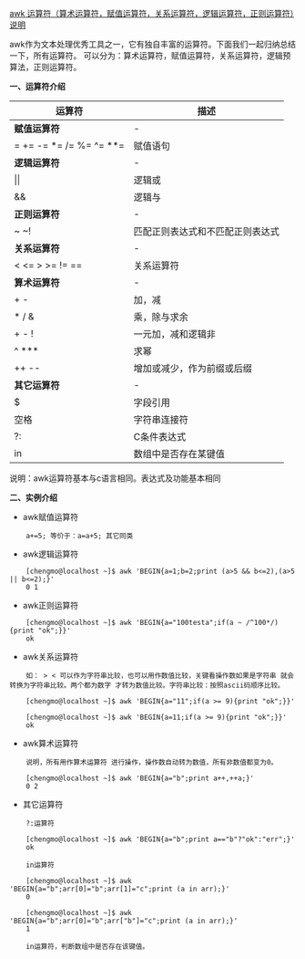 [awk 运算符（算术运算符，赋值运算符，关系运算符，逻辑运算符，正则运算符）说明][0]

awk作为文本处理优秀工具之一，它有独自丰富的运算符。下面我们一起归纳总结一下，所有运算符。 可以分为：算术运算符，赋值运算符，关系运算符，逻辑预算法，正则运算符。

**一、运算符介绍**

运算符 | 描述 
-|-
**赋值运算符** | - 
= += -= *= /= %= ^= **= | 赋值语句 
**逻辑运算符** | - 
&#124;&#124; | 逻辑或 
&& | 逻辑与 
**正则运算符** | - 
~ ~! | 匹配正则表达式和不匹配正则表达式 
**关系运算符** | - 
< <= > >= != == | 关系运算符 
**算术运算符** | - 
+ - | 加，减 
* / & | 乘，除与求余 
+ - ! | 一元加，减和逻辑非 
^ *** | 求幂 
++ -- | 增加或减少，作为前缀或后缀 
**其它运算符** | - 
$ | 字段引用 
空格 | 字符串连接符 
?: | C条件表达式 
in | 数组中是否存在某键值 

说明：awk运算符基本与c语言相同。表达式及功能基本相同

**二、实例介绍**

* awk赋值运算符
```
    a+=5; 等价于：a=a+5; 其它同类
```
* awk逻辑运算符
```
    [chengmo@localhost ~]$ awk 'BEGIN{a=1;b=2;print (a>5 && b<=2),(a>5 || b<=2);}'  
    0 1
```
* awk正则运算符
```
    [chengmo@localhost ~]$ awk 'BEGIN{a="100testa";if(a ~ /^100*/){print "ok";}}'  
    ok
```
* awk关系运算符
```
    如： > < 可以作为字符串比较，也可以用作数值比较，关键看操作数如果是字符串 就会转换为字符串比较。两个都为数字 才转为数值比较。字符串比较：按照ascii码顺序比较。

    [chengmo@localhost ~]$ awk 'BEGIN{a="11";if(a >= 9){print "ok";}}'

    [chengmo@localhost ~]$ awk 'BEGIN{a=11;if(a >= 9){print "ok";}}'   
    ok
```
* awk算术运算符
```
    说明，所有用作算术运算符 进行操作，操作数自动转为数值，所有非数值都变为0。

    [chengmo@localhost ~]$ awk 'BEGIN{a="b";print a++,++a;}'   
    0 2
```
* 其它运算符
```
    ?:运算符

    [chengmo@localhost ~]$ awk 'BEGIN{a="b";print a=="b"?"ok":"err";}'  
    ok 

    in运算符

    [chengmo@localhost ~]$ awk 'BEGIN{a="b";arr[0]="b";arr[1]="c";print (a in arr);}'  
    0 

    [chengmo@localhost ~]$ awk 'BEGIN{a="b";arr[0]="b";arr["b"]="c";print (a in arr);}'  
    1 

    in运算符，判断数组中是否存在该键值。
```


[0]: http://www.cnblogs.com/chengmo/archive/2010/10/11/1847515.html
